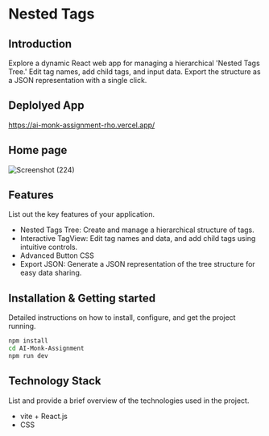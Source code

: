# Nested Tags

## Introduction
Explore a dynamic React web app for managing a hierarchical 'Nested Tags Tree.' Edit tag names, add child tags, and input data. Export the structure as a JSON representation with a single click. 

## Deplolyed App
https://ai-monk-assignment-rho.vercel.app/

## Home page
![Screenshot (224)](https://github.com/rahulyadav826870/AI-Monk-Assignment/assets/103634544/6fc05d81-b1a0-4ba9-9685-3ddb15b086f8)

## Features
List out the key features of your application.

- Nested Tags Tree: Create and manage a hierarchical structure of tags.
- Interactive TagView: Edit tag names and data, and add child tags using intuitive controls.
- Advanced Button CSS
- Export JSON: Generate a JSON representation of the tree structure for easy data sharing.


## Installation & Getting started
Detailed instructions on how to install, configure, and get the project running.

```bash
npm install 
cd AI-Monk-Assignment
npm run dev
```

## Technology Stack
List and provide a brief overview of the technologies used in the project.

- vite + React.js
- CSS
